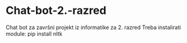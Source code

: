 # Chat-bot-2.-razred
Chat bot za završni projekt iz informatike za 2. razred
Treba instalirati module:
  pip install nltk
